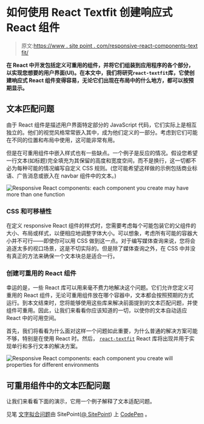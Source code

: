 # 如何使用 React Textfit 创建响应式 React 组件

> 原文:[https://www . site point . com/responsive-react-components-text fit/](https://www.sitepoint.com/responsive-react-components-textfit/)

**在 React 中开发包括定义可重用的组件，并将它们组装到应用程序的各个部分，以实现您想要的用户界面(UI)。在本文中，我们将研究`react-textfit`库，它使创建响应式 React 组件变得容易，无论它们出现在布局中的什么地方，都可以按预期显示。**

## 文本匹配问题

由于 React 组件是描述用户界面特定部分的 JavaScript 代码，它们实际上是相互独立的。他们的视觉风格常常嵌入其中，成为他们定义的一部分。考虑到它们可能在不同的位置和布局中使用，这可能非常有用。

但是在可重用组件中嵌入样式也有一些缺点。一个例子是反应的情况。假设您希望一行文本(如标题)完全填充为其保留的高度和宽度空间，而不是换行，这一切都不必为每种可能的情况编写自定义 CSS 规则。(您可能希望这样做的示例包括商业标语、广告消息或嵌入在 navbar 组件中的文本。)

![Responsive React components: each component you create may have more than one function](../Images/feacb90421980db66837aa82a5b0fd40.png)

### CSS 和可移植性

在定义 responsive React 组件的样式时，您需要考虑每个可能包装它的父组件的大小、布局或样式，以便相应地调整字体大小。可以想象，考虑所有可能的容器大小并不可行——即使你可以用 CSS 做到这一点。对于编写媒体查询来说，您将会追逐太多的视口场景，这是不切实际的。但是除了媒体查询之外，在 CSS 中并没有真正的方法来确保一个文本块总是适合一行。

### 创建可重用的 React 组件

幸运的是，一些 React 库可以用来毫不费力地解决这个问题。它们允许您定义可重用的 React 组件，无论可重用组件放在哪个容器中，文本都会按照预期的方式运行。到本文结束时，您将能够使用这些库来解决前面提到的文本匹配问题，并使组件可重用。因此，让我们来看看你应该知道的一切，以使你的文本自动适应 React 中的可用空间。

首先，我们将看看为什么面对这样一个问题如此重要，为什么普通的解决方案可能不够，特别是在使用 React 时。然后， [`react-textfit`](https://www.npmjs.com/package/react-textfit) React 库将出现并用于实现单行和多行文本的解决方案。

![Responsive React components: each component you create will properties for different environments](../Images/36b7a80d0c0f0a581ad0746bbc5a5fe2.png)

## 可重用组件中的文本匹配问题

让我们来看看下面的演示，它用一个例子解释了文本适配问题。

见笔 [文字拟合问题](https://codepen.io/SitePoint/pen/KKqOxQV)由 SitePoint([@ SitePoint](https://codepen.io/SitePoint))
上 [CodePen](https://codepen.io) 。
